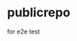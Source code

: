 # publicrepo
for e2e test









































































































































































































































































































































































































































































































































































































































































































































































































































































